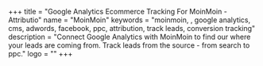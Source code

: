 +++
title = "Google Analytics Ecommerce Tracking For MoinMoin - Attributio"
name = "MoinMoin"
keywords = "moinmoin, , google analytics, cms, adwords, facebook, ppc, attribution, track leads, conversion tracking"
description = "Connect Google Analytics with MoinMoin to find our where your leads are coming from. Track leads from the source - from search to ppc."
logo = ""
+++
